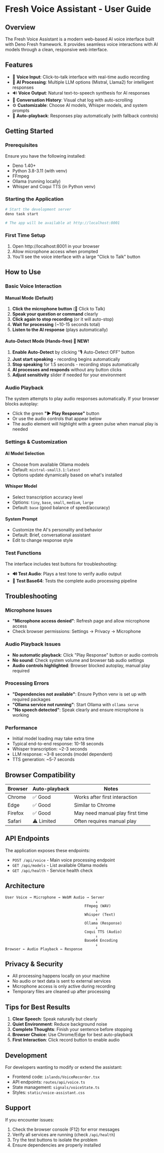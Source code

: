 # Fresh Voice Assistant - User Guide

## Overview

The Fresh Voice Assistant is a modern web-based AI voice interface built with
Deno Fresh framework. It provides seamless voice interactions with AI models
through a clean, responsive web interface.

## Features

- 🎤 **Voice Input**: Click-to-talk interface with real-time audio recording
- 🤖 **AI Processing**: Multiple LLM options (Mistral, Llama2) for intelligent
  responses
- 🔊 **Voice Output**: Natural text-to-speech synthesis for AI responses
- 💬 **Conversation History**: Visual chat log with auto-scrolling
- ⚙️ **Customizable**: Choose AI models, Whisper models, and system prompts
- 🎯 **Auto-playback**: Responses play automatically (with fallback controls)

## Getting Started

### Prerequisites

Ensure you have the following installed:

- Deno 1.40+
- Python 3.8-3.11 (with venv)
- FFmpeg
- Ollama (running locally)
- Whisper and Coqui TTS (in Python venv)

### Starting the Application

```bash
# Start the development server
deno task start

# The app will be available at http://localhost:8001
```

### First Time Setup

1. Open http://localhost:8001 in your browser
2. Allow microphone access when prompted
3. You'll see the voice interface with a large "Click to Talk" button

## How to Use

### Basic Voice Interaction

#### Manual Mode (Default)

1. **Click the microphone button** (🎤 Click to Talk)
2. **Speak your question or command** clearly
3. **Click again to stop recording** (or it will auto-stop)
4. **Wait for processing** (~10-15 seconds total)
5. **Listen to the AI response** (plays automatically)

#### Auto-Detect Mode (Hands-free) 🎯 NEW!

1. **Enable Auto-Detect** by clicking "🎙️ Auto-Detect OFF" button
2. **Just start speaking** - recording begins automatically
3. **Stop speaking** for 1.5 seconds - recording stops automatically
4. **AI processes and responds** without any button clicks
5. **Adjust sensitivity** slider if needed for your environment

### Audio Playback

The system attempts to play audio responses automatically. If your browser
blocks autoplay:

- Click the green **"▶️ Play Response"** button
- Or use the audio controls that appear below
- The audio element will highlight with a green pulse when manual play is needed

### Settings & Customization

#### AI Model Selection

- Choose from available Ollama models
- Default: `mistral-small3.1:latest`
- Options update dynamically based on what's installed

#### Whisper Model

- Select transcription accuracy level
- Options: `tiny`, `base`, `small`, `medium`, `large`
- Default: `base` (good balance of speed/accuracy)

#### System Prompt

- Customize the AI's personality and behavior
- Default: Brief, conversational assistant
- Edit to change response style

### Test Functions

The interface includes test buttons for troubleshooting:

- **🔊 Test Audio**: Plays a test tone to verify audio output
- **🔧 Test Base64**: Tests the complete audio processing pipeline

## Troubleshooting

### Microphone Issues

- **"Microphone access denied"**: Refresh page and allow microphone access
- Check browser permissions: Settings → Privacy → Microphone

### Audio Playback Issues

- **No automatic playback**: Click "Play Response" button or audio controls
- **No sound**: Check system volume and browser tab audio settings
- **Audio controls highlighted**: Browser blocked autoplay, manual play required

### Processing Errors

- **"Dependencies not available"**: Ensure Python venv is set up with required
  packages
- **"Ollama service not running"**: Start Ollama with `ollama serve`
- **"No speech detected"**: Speak clearly and ensure microphone is working

### Performance

- Initial model loading may take extra time
- Typical end-to-end response: 10-18 seconds
- Whisper transcription: ~2-3 seconds
- LLM response: ~3-8 seconds (model dependent)
- TTS generation: ~5-7 seconds

## Browser Compatibility

| Browser | Auto-playback | Notes                           |
| ------- | ------------- | ------------------------------- |
| Chrome  | ✅ Good       | Works after first interaction   |
| Edge    | ✅ Good       | Similar to Chrome               |
| Firefox | ✅ Good       | May need manual play first time |
| Safari  | ⚠️ Limited    | Often requires manual play      |

## API Endpoints

The application exposes these endpoints:

- `POST /api/voice` - Main voice processing endpoint
- `GET /api/models` - List available Ollama models
- `GET /api/health` - Service health check

## Architecture

```
User Voice → Microphone → WebM Audio → Server
                                         ↓
                                    FFmpeg (WAV)
                                         ↓
                                    Whisper (Text)
                                         ↓
                                    Ollama (Response)
                                         ↓
                                    Coqui TTS (Audio)
                                         ↓
                                    Base64 Encoding
                                         ↓
Browser ← Audio Playback ← Response
```

## Privacy & Security

- All processing happens locally on your machine
- No audio or text data is sent to external services
- Microphone access is only active during recording
- Temporary files are cleaned up after processing

## Tips for Best Results

1. **Clear Speech**: Speak naturally but clearly
2. **Quiet Environment**: Reduce background noise
3. **Complete Thoughts**: Finish your sentence before stopping
4. **Browser Choice**: Use Chrome/Edge for best auto-playback
5. **First Interaction**: Click record button to enable audio

## Development

For developers wanting to modify or extend the assistant:

- Frontend code: `islands/VoiceRecorder.tsx`
- API endpoints: `routes/api/voice.ts`
- State management: `signals/voiceState.ts`
- Styles: `static/voice-assistant.css`

## Support

If you encounter issues:

1. Check the browser console (F12) for error messages
2. Verify all services are running (check `/api/health`)
3. Try the test buttons to isolate the problem
4. Ensure dependencies are properly installed
